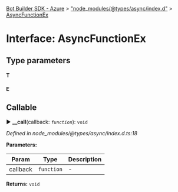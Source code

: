 [Bot Builder SDK - Azure](../README.md) > ["node_modules/@types/async/index.d"](../modules/_node_modules__types_async_index_d_.md) > [AsyncFunctionEx](../interfaces/_node_modules__types_async_index_d_.asyncfunctionex.md)



# Interface: AsyncFunctionEx

## Type parameters
#### T 
#### E 
## Callable
► **__call**(callback: *`function`*): `void`



*Defined in node_modules/@types/async/index.d.ts:18*



**Parameters:**

| Param | Type | Description |
| ------ | ------ | ------ |
| callback | `function`   |  - |





**Returns:** `void`





